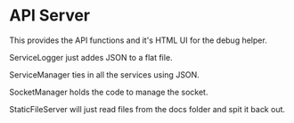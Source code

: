 # API Server
This provides the API functions and it's HTML UI for the debug helper.

ServiceLogger just addes JSON to a flat file.

ServiceManager ties in all the services using JSON. 

SocketManager holds the code to manage the socket.

StaticFileServer will just read files from the docs folder and spit it back out.
